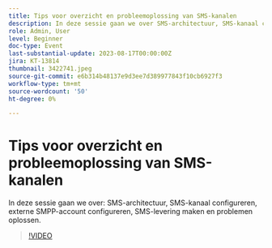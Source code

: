 ```yaml
---
title: Tips voor overzicht en probleemoplossing van SMS-kanalen
description: In deze sessie gaan we over SMS-architectuur, SMS-kanaal configureren, externe SMPP-account configureren, SMS-levering maken en problemen oplossen.
role: Admin, User
level: Beginner
doc-type: Event
last-substantial-update: 2023-08-17T00:00:00Z
jira: KT-13814
thumbnail: 3422741.jpeg
source-git-commit: e6b314b48137e9d3ee7d389977843f10cb6927f3
workflow-type: tm+mt
source-wordcount: '50'
ht-degree: 0%

---
```


# Tips voor overzicht en probleemoplossing van SMS-kanalen

In deze sessie gaan we over: SMS-architectuur, SMS-kanaal configureren, externe SMPP-account configureren, SMS-levering maken en problemen oplossen.

>[!VIDEO](https://video.tv.adobe.com/v/3422741/?learn=on)
